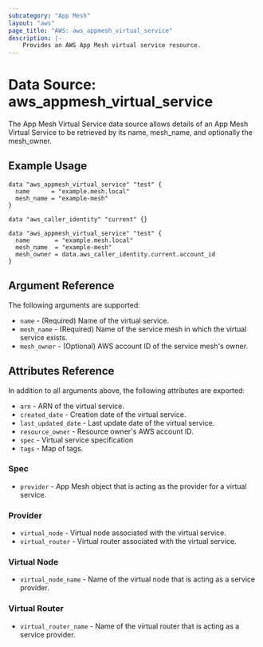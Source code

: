 ```yaml
---
subcategory: "App Mesh"
layout: "aws"
page_title: "AWS: aws_appmesh_virtual_service"
description: |-
    Provides an AWS App Mesh virtual service resource.
---
```


# Data Source: aws_appmesh_virtual_service

The App Mesh Virtual Service data source allows details of an App Mesh Virtual Service to be retrieved by its name, mesh_name, and optionally the mesh_owner.

## Example Usage

```hcl
data "aws_appmesh_virtual_service" "test" {
  name      = "example.mesh.local"
  mesh_name = "example-mesh"
}
```

```hcl
data "aws_caller_identity" "current" {}

data "aws_appmesh_virtual_service" "test" {
  name       = "example.mesh.local"
  mesh_name  = "example-mesh"
  mesh_owner = data.aws_caller_identity.current.account_id
}
```

## Argument Reference

The following arguments are supported:

* `name` - (Required) Name of the virtual service.
* `mesh_name` - (Required) Name of the service mesh in which the virtual service exists.
* `mesh_owner` - (Optional) AWS account ID of the service mesh's owner.

## Attributes Reference

In addition to all arguments above, the following attributes are exported:

* `arn` - ARN of the virtual service.
* `created_date` - Creation date of the virtual service.
* `last_updated_date` - Last update date of the virtual service.
* `resource_owner` - Resource owner's AWS account ID.
* `spec` - Virtual service specification
* `tags` - Map of tags.

### Spec

* `provider` - App Mesh object that is acting as the provider for a virtual service.

### Provider

* `virtual_node` - Virtual node associated with the virtual service.
* `virtual_router` - Virtual router associated with the virtual service.

### Virtual Node

* `virtual_node_name` - Name of the virtual node that is acting as a service provider.

### Virtual Router

* `virtual_router_name` - Name of the virtual router that is acting as a service provider.
